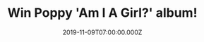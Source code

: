 ---
campaign-uuid: "c-dbc793d7-12a1-419e-8954-4f3ac4381a60"
type: "Competition"
category: "Music"
date: "2019-11-09T07:00:00.000Z"
end-date: "2020-01-09T23:59:00.000Z"
disable-form: false
is_promoted: true
has_entry_page: true
title: "Win Poppy 'Am I A Girl?' album!"
competition-description: "<p>'Am I A Girl?' is the sophomore album by YouTube sensation\
  \ Poppy. In this amazing album Poppy strongly focuses on questioning gender, identity\
  \ and expensive fashion. Want to hear it first? We re giving away a copy to one\
  \ lucky NME AAA member to win.</p>\n<p>Are you her biggest fan? Click below and\
  \ it could be yours.</p>\n"
hero-header: "Win Poppy 'Am I A Girl?' album!"
terms-confirmation: "N/A"
banner-img: "https://assets.expresslyapp.com/asset-116cd2ce-ef38-4d31-ba80-5c407a3ada77.jpg"
logo-left-href: "aaa.nme.com"
logo-left-image: "https://assets.expresslyapp.com/asset-36f781b4-2928-4a23-b37e-c6e7a3ead013.jpg"
logo-left-title: "NME AAA"
bg-image-hero: "https://assets.expresslyapp.com/asset-7d3f3b6e-60e6-48be-9966-20c10f2b42bb.jpg"
bg-image-first: "https://assets.expresslyapp.com/asset-cde4fe7f-5377-4f47-980e-fc9e4379de03.jpg"
section1-content: "<p>'Am I A Girl?' is the sophomore album by YouTube sensation Poppy.\
  \ Poppy states that the album strongly focuses on questioning gender, identity and\
  \ expensive fashion. In A Minute, Iconic, Am I A Girl are some of her amazing tunes.\
  \ If you want to hear them all think no more and enter below for a chance of winning\
  \ her amazing album.</p>\n<p>Good luck!</p>\n"
entry-title: "Win Poppy 'Am I A Girl?' album!"
entry-content: "<p>Enter the draw to win Poppy 'Am I A Girl?' album by completing\
  \ the form below before 23:59 on the 09th of January 2020.</p>\n"
has-winner: false
prize-description: "Poppy 'Am I A Girl?' album!"
special-conditions: "Multiple entries are allowed up to one every day."
country-restrictions:
- "GB"
---